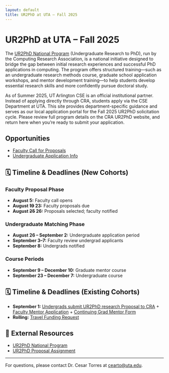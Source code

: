 ```yaml
---
layout: default
title: UR2PhD at UTA – Fall 2025
---
```


# UR2PhD at UTA – Fall 2025
The [UR2PhD National Program](https://cra.org/ur2phd/) (Undergraduate Research to PhD), run by the Computing Research Association, is a national initiative designed to bridge the gap between initial research experiences and successful PhD applications in computing. The program offers structured training—such as an undergraduate research methods course, graduate school application workshops, and mentor development training—to help students develop essential research skills and more confidently pursue doctoral study.

As of Summer 2025, UT Arlington CSE is an official institutional partner. Instead of applying directly through CRA, students apply via the CSE Department at UTA. This site provides department-specific guidance and serves as our local application portal for the Fall 2025 UR2PhD solicitation cycle. Please review full program details on the CRA UR2PhD website, and return here when you’re ready to submit your application.

## Opportunities

- [Faculty Call for Proposals](faculty.html)
- [Undergraduate Application Info](undergrads.html)

## 🗓️ Timeline & Deadlines (New Cohorts)

### Faculty Proposal Phase
- **August 5:** Faculty call opens  
- **August ~~19~~ 23:** Faculty proposals due  
- **August ~~25~~ 26:** Proposals selected; faculty notified  

### Undergraduate Matching Phase
- **August 26 – September 2:** Undergraduate application period  
- **September 3–7:** Faculty review undergrad applicants  
- **September 8:** Undergrads notified  

### Course Periods
- **September 9 – December 10:** Graduate mentor course  
- **September 23 – December 7:** Undergraduate course  

## 🗓️ Timeline & Deadlines (Existing Cohorts)

- **September 1:** [Undergrads submit UR2PhD research Proposal to CRA](https://cra.jotform.com/243166491626865)  + [Faculty Mentor Application](https://cra.jotform.com/243166900979871) + [Continuing Grad Mentor Form](https://cra.jotform.com/243544292087057)
- **Rolling:** [Travel Funding Request](https://cra.jotform.com/243115304588859)  

## 🔗 External Resources

- [UR2PhD National Program](https://cra.org/ur2phd/)
- [UR2PhD Proposal Assignment](https://docs.google.com/document/d/1llLSQ0c-rJrNHVVNjLEyODGBUtohXpKwAwcPNSW30Xs/edit?tab=t.0)
---

For questions, please contact Dr. Cesar Torres at [cearto@uta.edu](mailto:cearto@uta.edu).
